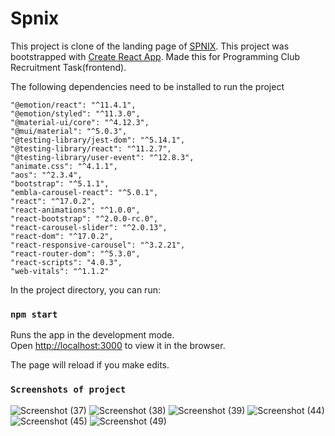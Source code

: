# Spnix
This project is clone of the landing page of [SPNIX](https://www.spinxdigital.com/).
This project was bootstrapped with [Create React App](https://github.com/facebook/create-react-app).
Made this for Programming Club Recruitment Task(frontend).

The following dependencies need to be installed to run the project

    "@emotion/react": "^11.4.1",
    "@emotion/styled": "^11.3.0",
    "@material-ui/core": "^4.12.3",
    "@mui/material": "^5.0.3",
    "@testing-library/jest-dom": "^5.14.1",
    "@testing-library/react": "^11.2.7",
    "@testing-library/user-event": "^12.8.3",
    "animate.css": "^4.1.1",
    "aos": "^2.3.4",
    "bootstrap": "^5.1.1",
    "embla-carousel-react": "^5.0.1",
    "react": "^17.0.2",
    "react-animations": "^1.0.0",
    "react-bootstrap": "^2.0.0-rc.0",
    "react-carousel-slider": "^2.0.13",
    "react-dom": "^17.0.2",
    "react-responsive-carousel": "^3.2.21",
    "react-router-dom": "^5.3.0",
    "react-scripts": "4.0.3",
    "web-vitals": "^1.1.2"

In the project directory, you can run:

### `npm start`

Runs the app in the development mode.\
Open [http://localhost:3000](http://localhost:3000) to view it in the browser.

The page will reload if you make edits.

### `Screenshots of project`

![Screenshot (37)](https://user-images.githubusercontent.com/78892305/136836105-a29871dc-6690-4fa9-bec9-1172c3efbc20.png)
![Screenshot (38)](https://user-images.githubusercontent.com/78892305/136836120-c4c977ac-23bb-4081-9398-d4d29c379cba.png)
![Screenshot (39)](https://user-images.githubusercontent.com/78892305/136836129-1d18612f-35c1-4a3a-9bda-432e65673867.png)
![Screenshot (44)](https://user-images.githubusercontent.com/78892305/136836130-a92ad956-26ea-424e-8ce2-24ed2fd6f37c.png)
![Screenshot (45)](https://user-images.githubusercontent.com/78892305/136836135-a1487b80-298c-4021-b33b-db542b25354d.png)
![Screenshot (49)](https://user-images.githubusercontent.com/78892305/136836145-884bd6b1-6d31-455f-a687-4611222a3987.png)
